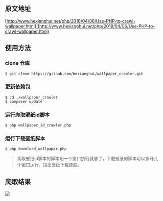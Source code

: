 ## 原文地址
[http://www.hexianghui.net/php/2018/04/06/Use-PHP-to-crawl-wallpaper.html]([http://www.hexianghui.net/php/2018/04/06/Use-PHP-to-crawl-wallpaper.html)

## 使用方法
### clone 仓库
```
$ git clone https://github.com/hexianghui/wallpaper_crawler.git
```
### 更新依赖包
```
$ cd ./wallpaper_crawler
$ composer update
```

### 运行爬取壁纸id脚本
```
$ php wallpaper_id_crawler.php
```

### 运行下载壁纸脚本
```
$ php download_wallpaper.php

```

> 爬取壁纸id脚本的脚本用一个窗口执行就够了，下载壁纸的脚本可以多开几个窗口运行，提高壁纸下载速度。


## 爬取结果
![](http://img.hxhsoft.cn/2018/04/06/QQ截图20180406193845.jpg)